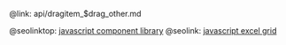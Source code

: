 @link: api/dragitem_$drag_other.md

@seolinktop: [javascript component library](https://webix.com)
@seolink: [javascript excel grid](https://webix.com/widget/excel_viewer/)